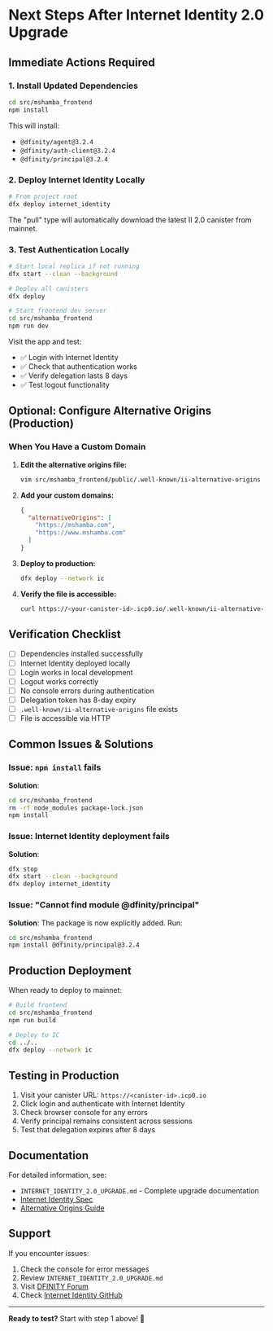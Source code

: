 # Next Steps After Internet Identity 2.0 Upgrade

## Immediate Actions Required

### 1. Install Updated Dependencies
```bash
cd src/mshamba_frontend
npm install
```

This will install:
- `@dfinity/agent@3.2.4`
- `@dfinity/auth-client@3.2.4`
- `@dfinity/principal@3.2.4`

### 2. Deploy Internet Identity Locally
```bash
# From project root
dfx deploy internet_identity
```

The "pull" type will automatically download the latest II 2.0 canister from mainnet.

### 3. Test Authentication Locally
```bash
# Start local replica if not running
dfx start --clean --background

# Deploy all canisters
dfx deploy

# Start frontend dev server
cd src/mshamba_frontend
npm run dev
```

Visit the app and test:
- ✅ Login with Internet Identity
- ✅ Check that authentication works
- ✅ Verify delegation lasts 8 days
- ✅ Test logout functionality

## Optional: Configure Alternative Origins (Production)

### When You Have a Custom Domain

1. **Edit the alternative origins file:**
   ```bash
   vim src/mshamba_frontend/public/.well-known/ii-alternative-origins
   ```

2. **Add your custom domains:**
   ```json
   {
     "alternativeOrigins": [
       "https://mshamba.com",
       "https://www.mshamba.com"
     ]
   }
   ```

3. **Deploy to production:**
   ```bash
   dfx deploy --network ic
   ```

4. **Verify the file is accessible:**
   ```bash
   curl https://<your-canister-id>.icp0.io/.well-known/ii-alternative-origins
   ```

## Verification Checklist

- [ ] Dependencies installed successfully
- [ ] Internet Identity deployed locally
- [ ] Login works in local development
- [ ] Logout works correctly
- [ ] No console errors during authentication
- [ ] Delegation token has 8-day expiry
- [ ] `.well-known/ii-alternative-origins` file exists
- [ ] File is accessible via HTTP

## Common Issues & Solutions

### Issue: `npm install` fails
**Solution**: 
```bash
cd src/mshamba_frontend
rm -rf node_modules package-lock.json
npm install
```

### Issue: Internet Identity deployment fails
**Solution**:
```bash
dfx stop
dfx start --clean --background
dfx deploy internet_identity
```

### Issue: "Cannot find module @dfinity/principal"
**Solution**: The package is now explicitly added. Run:
```bash
cd src/mshamba_frontend
npm install @dfinity/principal@3.2.4
```

## Production Deployment

When ready to deploy to mainnet:

```bash
# Build frontend
cd src/mshamba_frontend
npm run build

# Deploy to IC
cd ../..
dfx deploy --network ic
```

## Testing in Production

1. Visit your canister URL: `https://<canister-id>.icp0.io`
2. Click login and authenticate with Internet Identity
3. Check browser console for any errors
4. Verify principal remains consistent across sessions
5. Test that delegation expires after 8 days

## Documentation

For detailed information, see:
- `INTERNET_IDENTITY_2.0_UPGRADE.md` - Complete upgrade documentation
- [Internet Identity Spec](https://internetcomputer.org/docs/references/ii-spec)
- [Alternative Origins Guide](https://internetcomputer.org/docs/building-apps/authentication/alternative-origins)

## Support

If you encounter issues:
1. Check the console for error messages
2. Review `INTERNET_IDENTITY_2.0_UPGRADE.md`
3. Visit [DFINITY Forum](https://forum.dfinity.org/)
4. Check [Internet Identity GitHub](https://github.com/dfinity/internet-identity)

---

**Ready to test?** Start with step 1 above! 🚀
